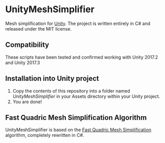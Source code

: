 # UnityMeshSimplifier
Mesh simplification for [Unity](https://unity3d.com/). The project is written entirely in C# and released under the MIT license.

## Compatibility
These scripts have been tested and confirmed working with Unity 2017.2 and Unity 2017.3

## Installation into Unity project
1. Copy the contents of this repository into a folder named *UnityMeshSimplifier* in your Assets directory within your Unity project.
2. You are done!

## Fast Quadric Mesh Simplification Algorithm
UnityMeshSimplifier is based on the [Fast Quadric Mesh Simplification](https://github.com/sp4cerat/Fast-Quadric-Mesh-Simplification) algorithm, completely rewritten in C#.